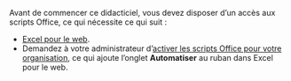 Avant de commencer ce didacticiel, vous devez disposer d’un accès aux scripts Office, ce qui nécessite ce qui suit :

- [Excel pour le web](https://www.office.com/launch/excel).
- Demandez à votre administrateur d’[activer les scripts Office pour votre organisation](https://support.office.com/article/office-scripts-settings-in-m365-19d3c51a-6ca2-40ab-978d-60fa49554dcf), ce qui ajoute l’onglet **Automatiser** au ruban dans Excel pour le web.